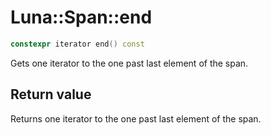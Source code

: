 # Luna::Span::end

```c++
constexpr iterator end() const
```

Gets one iterator to the one past last element of the span. 



## Return value
Returns one iterator to the one past last element of the span. 

